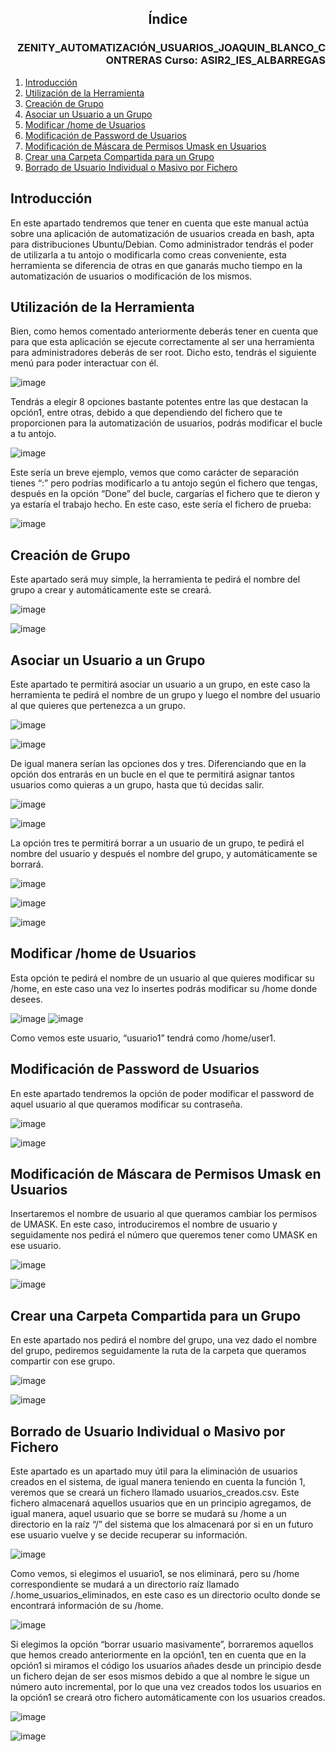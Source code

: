 ## <p align="center">Índice</p> 
### <p align="right">ZENITY_AUTOMATIZACIÓN_USUARIOS_JOAQUIN_BLANCO_CONTRERAS Curso: ASIR2_IES_ALBARREGAS</p>

1. [Introducción](#introducción)
2. [Utilización de la Herramienta](#utilización-de-la-herramienta)
3. [Creación de Grupo](#creación-de-grupo)
4. [Asociar un Usuario a un Grupo](#asociar-un-usuario-a-un-grupo)
5. [Modificar /home de Usuarios](#modificar-home-de-usuarios)
6. [Modificación de Password de Usuarios](#modificación-de-password-de-usuarios)
7. [Modificación de Máscara de Permisos Umask en Usuarios](#modificación-de-máscara-de-permisos-umask-en-usuarios)
8. [Crear una Carpeta Compartida para un Grupo](#crear-una-carpeta-compartida-para-un-grupo)
9. [Borrado de Usuario Individual o Masivo por Fichero](#borrado-de-usuario-individual-o-masivo-por-fichero)

## Introducción
En este apartado tendremos que tener en cuenta que este manual actúa sobre una aplicación de automatización de usuarios creada en bash, apta para distribuciones Ubuntu/Debian. Como administrador tendrás el poder de utilizarla a tu antojo o modificarla como creas conveniente, esta herramienta se diferencia de otras en que ganarás mucho tiempo en la automatización de usuarios o modificación de los mismos.

## Utilización de la Herramienta
Bien, como hemos comentado anteriormente deberás tener en cuenta que para que esta aplicación se ejecute correctamente al ser una herramienta para administradores deberás de ser root. Dicho esto, tendrás el siguiente menú para poder interactuar con él.

![image](https://github.com/JBC1994/ZENITY_AUTOMATIZACI-N_USUARIOS_JOAQUIN_BLANCO_CONTRERAS/assets/120668110/b8f88202-04ef-476e-bac1-2374dac5e6e6)


Tendrás a elegir 8 opciones bastante potentes entre las que destacan la opción1, entre otras, debido a que dependiendo del fichero que te proporcionen para la automatización de usuarios, podrás modificar el bucle a tu antojo.

![image](https://github.com/JBC1994/ZENITY_AUTOMATIZACI-N_USUARIOS_JOAQUIN_BLANCO_CONTRERAS/assets/120668110/bf8547ef-623b-478f-974b-b8e98d5763da)


Este sería un breve ejemplo, vemos que como carácter de separación tienes “:” pero podrías modificarlo a tu antojo según el fichero que tengas, después en la opción “Done” del bucle, cargarías el fichero que te dieron y ya estaría el trabajo hecho. En este caso, este sería el fichero de prueba:

![image](https://github.com/JBC1994/ZENITY_AUTOMATIZACI-N_USUARIOS_JOAQUIN_BLANCO_CONTRERAS/assets/120668110/28376e87-6fd3-462e-b25f-ac3363b05c33)


## Creación de Grupo
Este apartado será muy simple, la herramienta te pedirá el nombre del grupo a crear y automáticamente este se creará.

![image](https://github.com/JBC1994/ZENITY_AUTOMATIZACI-N_USUARIOS_JOAQUIN_BLANCO_CONTRERAS/assets/120668110/464d6d7f-705c-4b4a-92b9-c48f445a3e86)

![image](https://github.com/JBC1994/ZENITY_AUTOMATIZACI-N_USUARIOS_JOAQUIN_BLANCO_CONTRERAS/assets/120668110/28258ff5-50a3-42c8-8387-960270c62ea6)


## Asociar un Usuario a un Grupo
Este apartado te permitirá asociar un usuario a un grupo, en este caso la herramienta te pedirá el nombre de un grupo y luego el nombre del usuario al que quieres que pertenezca a un grupo.

![image](https://github.com/JBC1994/ZENITY_AUTOMATIZACI-N_USUARIOS_JOAQUIN_BLANCO_CONTRERAS/assets/120668110/7486639a-b828-4b04-8fbb-aba1f9ae23dc)

![image](https://github.com/JBC1994/ZENITY_AUTOMATIZACI-N_USUARIOS_JOAQUIN_BLANCO_CONTRERAS/assets/120668110/bcb40cfb-bc59-44f8-b8cd-8f00220b54af)

De igual manera serían las opciones dos y tres. Diferenciando que en la opción dos entrarás en un bucle en el que te permitirá asignar tantos usuarios como quieras a un grupo, hasta que tú decidas salir.

![image](https://github.com/JBC1994/ZENITY_AUTOMATIZACI-N_USUARIOS_JOAQUIN_BLANCO_CONTRERAS/assets/120668110/27d269f5-6a00-4293-86f4-0e985bc0931a)

![image](https://github.com/JBC1994/ZENITY_AUTOMATIZACI-N_USUARIOS_JOAQUIN_BLANCO_CONTRERAS/assets/120668110/15d000de-74d0-40a9-ba88-d92c1fd08191)

La opción tres te permitirá borrar a un usuario de un grupo, te pedirá el nombre del usuario y después el nombre del grupo, y automáticamente se borrará.

![image](https://github.com/JBC1994/ZENITY_AUTOMATIZACI-N_USUARIOS_JOAQUIN_BLANCO_CONTRERAS/assets/120668110/5e51a002-d56c-422a-b94d-dd61690be1cc)

![image](https://github.com/JBC1994/ZENITY_AUTOMATIZACI-N_USUARIOS_JOAQUIN_BLANCO_CONTRERAS/assets/120668110/e84f9a6b-8297-475d-9d7e-46af66dc3e43)

![image](https://github.com/JBC1994/ZENITY_AUTOMATIZACI-N_USUARIOS_JOAQUIN_BLANCO_CONTRERAS/assets/120668110/db373619-2d73-4404-ad7d-6866505b120d)


## Modificar /home de Usuarios
Esta opción te pedirá el nombre de un usuario al que quieres modificar su /home, en este caso una vez lo insertes podrás modificar su /home donde desees. 

![image](https://github.com/JBC1994/ZENITY_AUTOMATIZACI-N_USUARIOS_JOAQUIN_BLANCO_CONTRERAS/assets/120668110/0b20b64c-b9ac-490d-a745-3bb538e1904c)
![image](https://github.com/JBC1994/ZENITY_AUTOMATIZACI-N_USUARIOS_JOAQUIN_BLANCO_CONTRERAS/assets/120668110/9c3034d4-dd6a-4e0a-9928-bc8b9b8c803e)

Como vemos este usuario, “usuario1” tendrá como /home/user1.

## Modificación de Password de Usuarios
En este apartado tendremos la opción de poder modificar el password de aquel usuario al que queramos modificar su contraseña.

![image](https://github.com/JBC1994/ZENITY_AUTOMATIZACI-N_USUARIOS_JOAQUIN_BLANCO_CONTRERAS/assets/120668110/f37f22df-8cdb-43e4-8575-17ad0e030485)

![image](https://github.com/JBC1994/ZENITY_AUTOMATIZACI-N_USUARIOS_JOAQUIN_BLANCO_CONTRERAS/assets/120668110/4c58f188-5aa8-41ad-8a4e-80d3682b3623)

## Modificación de Máscara de Permisos Umask en Usuarios
Insertaremos el nombre de usuario al que queramos cambiar los permisos de UMASK. En este caso, introduciremos el nombre de usuario y seguidamente nos pedirá el número que queremos tener como UMASK en ese usuario.

![image](https://github.com/JBC1994/ZENITY_AUTOMATIZACI-N_USUARIOS_JOAQUIN_BLANCO_CONTRERAS/assets/120668110/5381aaf6-95b6-4b3e-9821-5ec5cdb22ab5)

![image](https://github.com/JBC1994/ZENITY_AUTOMATIZACI-N_USUARIOS_JOAQUIN_BLANCO_CONTRERAS/assets/120668110/c33f1100-fab4-4dab-89d4-6e675aee9098)

## Crear una Carpeta Compartida para un Grupo
En este apartado nos pedirá el nombre del grupo, una vez dado el nombre del grupo, pediremos seguidamente la ruta de la carpeta que queramos compartir con ese grupo.

![image](https://github.com/JBC1994/ZENITY_AUTOMATIZACI-N_USUARIOS_JOAQUIN_BLANCO_CONTRERAS/assets/120668110/3e47c54f-823b-4008-9fec-0ca7b7b21ce9)

![image](https://github.com/JBC1994/ZENITY_AUTOMATIZACI-N_USUARIOS_JOAQUIN_BLANCO_CONTRERAS/assets/120668110/061817bc-50b6-4991-8547-1a4bd0dace40)

## Borrado de Usuario Individual o Masivo por Fichero
Este apartado es un apartado muy útil para la eliminación de usuarios creados en el sistema, de igual manera teniendo en cuenta la función 1, veremos que se creará un fichero llamado usuarios_creados.csv. Este fichero almacenará aquellos usuarios que en un principio agregamos, de igual manera, aquel usuario que se borre se mudará su /home a un directorio en la raíz “/” del sistema que los almacenará por si en un futuro ese usuario vuelve y se decide recuperar su información.

![image](https://github.com/JBC1994/ZENITY_AUTOMATIZACI-N_USUARIOS_JOAQUIN_BLANCO_CONTRERAS/assets/120668110/b6262402-5e91-46ee-a95a-e6e9ab60f494)

Como vemos, si elegimos el usuario1, se nos eliminará, pero su /home correspondiente se mudará a un directorio raíz llamado /.home_usuarios_eliminados, en este caso es un directorio oculto donde se encontrará información de su /home.

![image](https://github.com/JBC1994/ZENITY_AUTOMATIZACI-N_USUARIOS_JOAQUIN_BLANCO_CONTRERAS/assets/120668110/f001bc5f-5ce6-4f94-a5fa-c78909403be4)

Si elegimos la opción “borrar usuario masivamente”, borraremos aquellos que hemos creado anteriormente en la opción1, ten en cuenta que en la opción1 si miramos el código los usuarios añades desde un principio desde un fichero dejan de ser esos mismos debido a que al nombre le sigue un número auto incremental, por lo que una vez creados todos los usuarios en la opción1 se creará otro fichero automáticamente con los usuarios creados.

![image](https://github.com/JBC1994/ZENITY_AUTOMATIZACI-N_USUARIOS_JOAQUIN_BLANCO_CONTRERAS/assets/120668110/3d77c314-3954-455b-a623-86b311265a1e)

![image](https://github.com/JBC1994/ZENITY_AUTOMATIZACI-N_USUARIOS_JOAQUIN_BLANCO_CONTRERAS/assets/120668110/f4ebd0ea-a78f-4ce4-8dbf-878a5edb4dfc)


